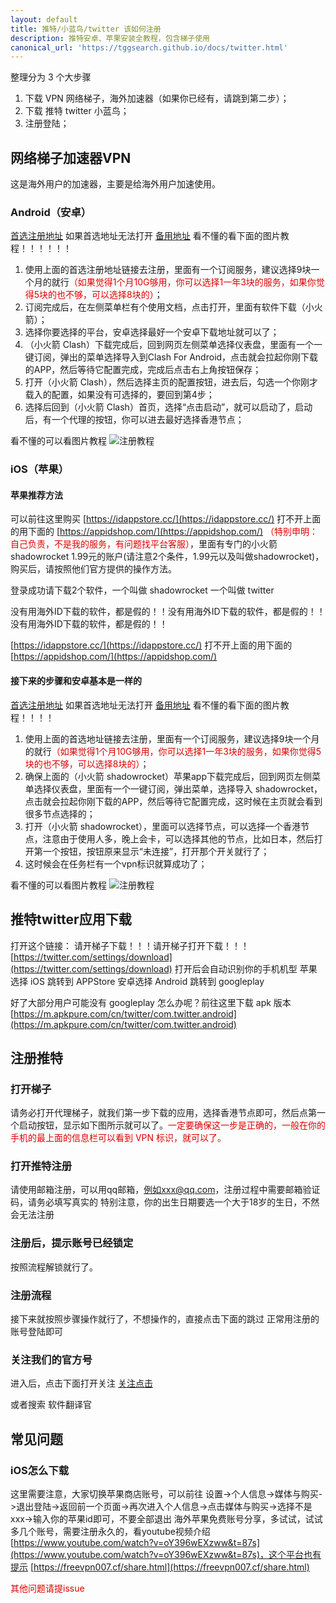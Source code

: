 ```yaml
---
layout: default
title: 推特/小蓝鸟/twitter 该如何注册
description: 推特安卓、苹果安装全教程，包含梯子使用
canonical_url: 'https://tggsearch.github.io/docs/twitter.html'
---
```

整理分为 3 个大步骤
1. 下载 VPN 网络梯子，海外加速器（如果你已经有，请跳到第二步）；
2. 下载 推特 twitter 小蓝鸟；
3. 注册登陆；

## 网络梯子加速器VPN
这是海外用户的加速器，主要是给海外用户加速使用。
### Android（安卓）
[首选注册地址](https://www.三毛机场.shop/#/register?code=6xuhG85m)
如果首选地址无法打开
[备用地址](https://www.三毛机场.shop/#/register?code=6xuhG85m)
看不懂的看下面的图片教程！！！！！！
1. 使用上面的首选注册地址链接去注册，里面有一个订阅服务，建议选择9块一个月的就行<font color="#dd0000">（如果觉得1个月10G够用，你可以选择1一年3块的服务，如果你觉得5块的也不够，可以选择8块的）</font>；
2. 订阅完成后，在左侧菜单栏有个使用文档，点击打开，里面有软件下载（小火箭）；
3. 选择你要选择的平台，安卓选择最好一个安卓下载地址就可以了；
4. （小火箭 Clash）下载完成后，回到网页左侧菜单选择仪表盘，里面有一个一键订阅，弹出的菜单选择导入到Clash For Android，点击就会拉起你刚下载的APP，然后等待它配置完成，完成后点击右上角按钮保存；
5. 打开（小火箭 Clash），然后选择主页的配置按钮，进去后，勾选一个你刚才载入的配置，如果没有可选择的，要回到第4步；
6. 选择后回到（小火箭 Clash）首页，选择“点击启动”，就可以启动了，启动后，有一个代理的按钮，你可以进去最好选择香港节点；

看不懂的可以看图片教程
![注册教程](https://cdn.jsdelivr.net/gh/tggsearch/tggSearch.github.io/assets/img/android-register.webp)
### iOS（苹果）
#### 苹果推荐方法
可以前往这里购买
[https://idappstore.cc/](https://idappstore.cc/)
打不开上面的用下面的
[https://appidshop.com/](https://appidshop.com/)
<font color="#dd0000">（特别申明：自己负责，不是我的服务，有问题找平台客服）</font>，里面有专门的小火箭 shadowrocket 1.99元的账户(请注意2个条件，1.99元以及叫做shadowrocket)，购买后，请按照他们官方提供的操作方法。

登录成功请下载2个软件，一个叫做 shadowrocket 一个叫做 twitter

没有用海外ID下载的软件，都是假的！！没有用海外ID下载的软件，都是假的！！没有用海外ID下载的软件，都是假的！！

[https://idappstore.cc/](https://idappstore.cc/)
打不开上面的用下面的
[https://appidshop.com/](https://appidshop.com/)
#### 接下来的步骤和安卓基本是一样的
[首选注册地址](https://bit.ly/3LhP25y)
如果首选地址无法打开
[备用地址](https://www.三毛机场.shop/#/register?code=6xuhG85m)
看不懂的看下面的图片教程！！！！
1. 使用上面的首选地址链接去注册，里面有一个订阅服务，建议选择9块一个月的就行<font color="#dd0000">（如果觉得1个月10G够用，你可以选择1一年3块的服务，如果你觉得5块的也不够，可以选择8块的）</font>；
2. 确保上面的（小火箭 shadowrocket）苹果app下载完成后，回到网页左侧菜单选择仪表盘，里面有一个一键订阅，弹出菜单，选择导入 shadowrocket，点击就会拉起你刚下载的APP，然后等待它配置完成，这时候在主页就会看到很多节点选择的；
3. 打开（小火箭 shadowrocket），里面可以选择节点，可以选择一个香港节点，注意由于使用人多，晚上会卡，可以选择其他的节点，比如日本，然后打开第一个按钮，按钮原来显示“未连接”，打开那个开关就行了；
4. 这时候会在任务栏有一个vpn标识就算成功了；

看不懂的可以看图片教程
![注册教程](https://cdn.jsdelivr.net/gh/tggsearch/tggSearch.github.io/assets/img/ios-register.webp)
## 推特twitter应用下载
打开这个链接：
请开梯子下载！！！请开梯子打开下载！！！
[https://twitter.com/settings/download](https://twitter.com/settings/download)
打开后会自动识别你的手机机型
苹果选择 iOS 跳转到 APPStore
安卓选择 Android 跳转到 googleplay

好了大部分用户可能没有 googleplay 怎么办呢？前往这里下载 apk 版本
[https://m.apkpure.com/cn/twitter/com.twitter.android](https://m.apkpure.com/cn/twitter/com.twitter.android)
## 注册推特
### 打开梯子
请务必打开代理梯子，就我们第一步下载的应用，选择香港节点即可，然后点第一个启动按钮，显示如下图所示就可以了。<font color="#dd0000">一定要确保这一步是正确的，一般在你的手机的最上面的信息栏可以看到 VPN 标识，就可以了。</font>
### 打开推特注册
请使用邮箱注册，可以用qq邮箱，例如xxx@qq.com，注册过程中需要邮箱验证码，请务必填写真实的
特别注意，你的出生日期要选一个大于18岁的生日，不然会无法注册

### 注册后，提示账号已经锁定
按照流程解锁就行了。

### 注册流程
接下来就按照步骤操作就行了，不想操作的，直接点击下面的跳过
正常用注册的账号登陆即可
### 关注我们的官方号
进入后，点击下面打开关注
[关注点击](https://twitter.com/softwareLatn)

或者搜索 软件翻译官
## 常见问题
### iOS怎么下载
这里需要注意，大家切换苹果商店账号，可以前往 设置->个人信息->媒体与购买->退出登陆->返回前一个页面->再次进入个人信息->点击媒体与购买->选择不是xxx->输入你的苹果id即可，不要全部退出
海外苹果免费账号分享，多试试，试试多几个账号，需要注册永久的，看youtube视频介绍[https://www.youtube.com/watch?v=oY396wEXzww&t=87s](https://www.youtube.com/watch?v=oY396wEXzww&t=87s)，这个平台也有提示 [https://freevpn007.cf/share.html](https://freevpn007.cf/share.html)

<font color="#dd0000">其他问题请提issue</font>
